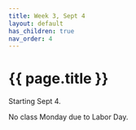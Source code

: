 ```yaml
---
title: Week 3, Sept 4
layout: default
has_children: true
nav_order: 4
---
```


# {{ page.title }}

Starting Sept 4.

No class Monday due to Labor Day.
